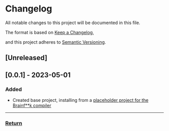# Changelog

All notable changes to this project will be documented in this file.

The format is based on [Keep a Changelog](https://keepachangelog.com/en/1.0.0/),

and this project adheres to [Semantic Versioning](https://semver.org/spec/v2.0.0.html).
## [Unreleased]

## [0.0.1] - 2023-05-01

### Added
- Created base project, installing from a [placeholder project for the Brainf**k compiler](https://github.com/bfcompiler/bfc-win-placeholder)

---
### [Return](/bfc-winstaller/)